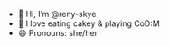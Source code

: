- 👋 Hi, I’m @reny-skye
- 💞️ I love eating cakey & playing CoD:M
- 😄 Pronouns: she/her

<!---
reny-skye/reny-skye is a ✨ special ✨ repository because its `README.md` (this file) appears on your GitHub profile.
You can click the Preview link to take a look at your changes.
--->
